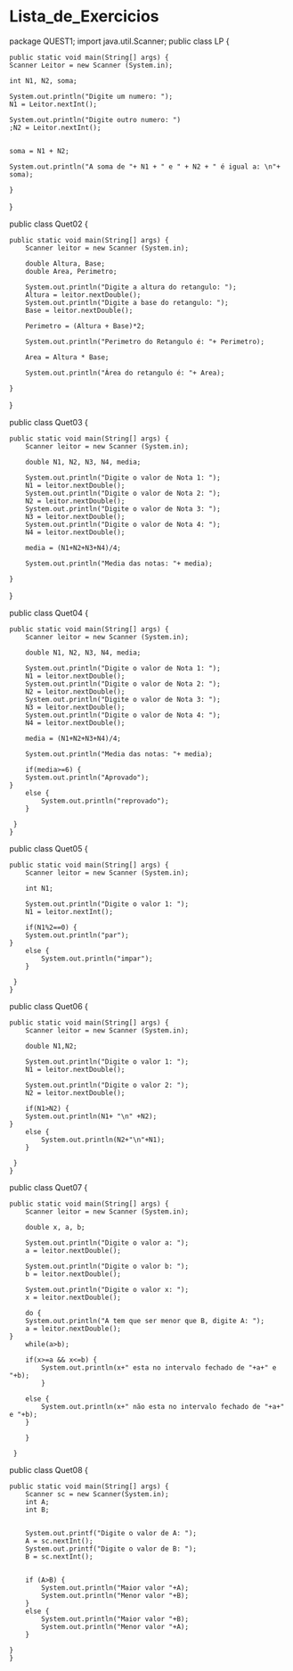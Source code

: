 # Lista_de_Exercicios

package QUEST1;
import java.util.Scanner;
public class LP {
	

	public static void main(String[] args) {
	Scanner Leitor = new Scanner (System.in);
  
	int N1, N2, soma;
	
	System.out.println("Digite um numero: ");
	N1 = Leitor.nextInt();
	
	System.out.println("Digite outro numero: ")
	;N2 = Leitor.nextInt();

	
	soma = N1 + N2;
	
	System.out.println("A soma de "+ N1 + " e " + N2 + " é igual a: \n"+ soma);
	
	}

}


public class Quet02 {

	public static void main(String[] args) {
		Scanner leitor = new Scanner (System.in);
		
		double Altura, Base;
		double Area, Perimetro;
		 
		System.out.println("Digite a altura do retangulo: ");
		Altura = leitor.nextDouble();
		System.out.println("Digite a base do retangulo: ");
		Base = leitor.nextDouble();
		
		Perimetro = (Altura + Base)*2;
		
		System.out.println("Perimetro do Retangulo é: "+ Perimetro);
		
		Area = Altura * Base;
		
		System.out.println("Área do retangulo é: "+ Area);
		
	}

}


public class Quet03 {

	public static void main(String[] args) {
		Scanner leitor = new Scanner (System.in);
		
		double N1, N2, N3, N4, media;
		 
		System.out.println("Digite o valor de Nota 1: ");
		N1 = leitor.nextDouble();
		System.out.println("Digite o valor de Nota 2: ");
		N2 = leitor.nextDouble();
		System.out.println("Digite o valor de Nota 3: ");
		N3 = leitor.nextDouble();
		System.out.println("Digite o valor de Nota 4: ");
		N4 = leitor.nextDouble();
		
		media = (N1+N2+N3+N4)/4;
	
		System.out.println("Media das notas: "+ media);
		
	}

}


public class Quet04 {

	public static void main(String[] args) {
		Scanner leitor = new Scanner (System.in);
		
		double N1, N2, N3, N4, media;
		 
		System.out.println("Digite o valor de Nota 1: ");
		N1 = leitor.nextDouble();
		System.out.println("Digite o valor de Nota 2: ");
		N2 = leitor.nextDouble();
		System.out.println("Digite o valor de Nota 3: ");
		N3 = leitor.nextDouble();
		System.out.println("Digite o valor de Nota 4: ");
		N4 = leitor.nextDouble();
		
		media = (N1+N2+N3+N4)/4;

		System.out.println("Media das notas: "+ media);
		
		if(media>=6) {
		System.out.println("Aprovado");
	}
		else {
			System.out.println("reprovado");
		}
		
	 }
	}


public class Quet05 {

	public static void main(String[] args) {
		Scanner leitor = new Scanner (System.in);
		
		int N1;
		 
		System.out.println("Digite o valor 1: ");
		N1 = leitor.nextInt();
		
		if(N1%2==0) {
		System.out.println("par");
	}
		else {
			System.out.println("impar");
		}
		
	 }
	}
	
	
public class Quet06 {

	public static void main(String[] args) {
		Scanner leitor = new Scanner (System.in);
		
		double N1,N2;
	
		System.out.println("Digite o valor 1: ");
		N1 = leitor.nextDouble();
		
		System.out.println("Digite o valor 2: ");
		N2 = leitor.nextDouble();
		
		if(N1>N2) {
		System.out.println(N1+ "\n" +N2);
	}
		else {
			System.out.println(N2+"\n"+N1);
		}
		
	 }
	}
	
	
public class Quet07 {

	public static void main(String[] args) {
		Scanner leitor = new Scanner (System.in);
		
		double x, a, b;
		
		System.out.println("Digite o valor a: ");
		a = leitor.nextDouble();
		
		System.out.println("Digite o valor b: ");
		b = leitor.nextDouble();
		
		System.out.println("Digite o valor x: ");
		x = leitor.nextDouble();
		
		do {
		System.out.println("A tem que ser menor que B, digite A: ");
		a = leitor.nextDouble();
	}   
		while(a>b);
	
		if(x>=a && x<=b) {
			System.out.println(x+" esta no intervalo fechado de "+a+" e "+b);
			}
		
		else {
			System.out.println(x+" não esta no intervalo fechado de "+a+" e "+b);
		}
			
		}
		
	 }
	 
	 
public class Quet08 {

	public static void main(String[] args) {
		Scanner sc = new Scanner(System.in);
		int A;
		int B;
		

		System.out.printf("Digite o valor de A: ");
		A = sc.nextInt();
		System.out.printf("Digite o valor de B: ");
		B = sc.nextInt();
			
		
        if (A>B) {
        	System.out.println("Maior valor "+A);
        	System.out.println("Menor valor "+B);
		}	
        else {
        	System.out.println("Maior valor "+B);
        	System.out.println("Menor valor "+A);
        }	
		
	}
	}
	
